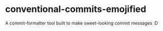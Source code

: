 # conventional-commits-emojified
A commit-formatter tool built to make sweet-looking commit messages :D
